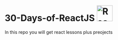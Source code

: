 # 30-Days-of-ReactJS <img src="https://rawgit.com/gorangajic/react-icons/master/react-icons.svg" width="50" alt="React Icons">
In this repo you will get react lessons plus preojects 

